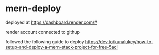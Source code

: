 # mern-deploy

deployed at https://dashboard.render.com/#

render account connected to githup

followed the following guide to deploy
https://dev.to/kunalukey/how-to-setup-and-deploy-a-mern-stack-project-for-free-5acl
